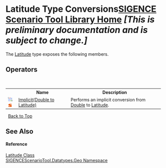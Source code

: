 # Latitude Type Conversions<a href="https://github.com/ObiWanLansi/SIGENCE-Scenario-Tool">SIGENCE Scenario Tool Library Home</a> _**\[This is preliminary documentation and is subject to change.\]**_

The <a href="549a3a4f-9d09-df31-b49c-37efffe49603.md">Latitude</a> type exposes the following members.


## Operators
&nbsp;<table><tr><th></th><th>Name</th><th>Description</th></tr><tr><td>![Public operator](media/puboperator.gif "Public operator")![Static member](media/static.gif "Static member")</td><td><a href="f7a89f8b-8ab0-6460-fd41-eeab760c2828.md">Implicit(Double to Latitude)</a></td><td>
Performs an implicit conversion from <a href="http://msdn2.microsoft.com/en-us/library/643eft0t" target="_blank">Double</a> to <a href="549a3a4f-9d09-df31-b49c-37efffe49603.md">Latitude</a>.</td></tr></table>&nbsp;
<a href="#latitude-type-conversions">Back to Top</a>

## See Also


#### Reference
<a href="549a3a4f-9d09-df31-b49c-37efffe49603.md">Latitude Class</a><br /><a href="22f4598b-4676-3d28-691e-d0e1597755ea.md">SIGENCEScenarioTool.Datatypes.Geo Namespace</a><br />